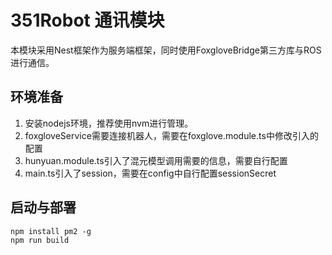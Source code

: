 # 351Robot 通讯模块
本模块采用Nest框架作为服务端框架，同时使用FoxgloveBridge第三方库与ROS进行通信。

## 环境准备
1. 安装nodejs环境，推荐使用nvm进行管理。
2. foxgloveService需要连接机器人，需要在foxglove.module.ts中修改引入的配置
3. hunyuan.module.ts引入了混元模型调用需要的信息，需要自行配置
4. main.ts引入了session，需要在config中自行配置sessionSecret

## 启动与部署
```
npm install pm2 -g
npm run build
```